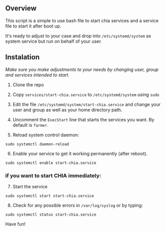 ## Overview

This script is a simple to use bash file to start chia services and a service file to start it after boot up.

It's ready to adjust to your case and drop into `/etc/systemd/system` as system service but run on behalf of your user.

## Instalation

_Make sure you make adjustments to your needs by changing user, group and services intended to start._

1. Clone the repo
2. Copy `services/start-chia.service` to `/etc/systemd/system` using `sudo`
3. Edit the file `/etc/systemd/system/start-chia.service` and change your user and group as well as your home directory path.

4. Uncomment the `ExecStart` line that starts the services you want. By default is `farmer`.
5. Reload system control daemon:

```
sudo systemctl daemon-reload
```

6. Enable your service to get it working permanently (after reboot).

```
sudo systemctl enable start-chia.service
```

### if you want to start CHIA immediately:

7. Start the service

```
sudo systemctl start start-chia.service
```

8. Check for any possible errors in `/var/log/syslog` or by typing:

```
sudo systemctl status start-chia.service
```

Have fun!
